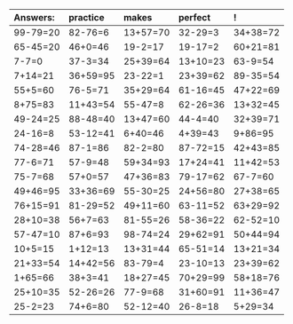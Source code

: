 | Answers: | practice | makes | perfect | ! |
| :--- | :--- | :--- | :--- | :--- |
| 99-79=20 | 82-76=6 | 13+57=70 | 32-29=3 | 34+38=72 | 
| 65-45=20 | 46+0=46 | 19-2=17 | 19-17=2 | 60+21=81 | 
| 7-7=0 | 37-3=34 | 25+39=64 | 13+10=23 | 63-9=54 | 
| 7+14=21 | 36+59=95 | 23-22=1 | 23+39=62 | 89-35=54 | 
| 55+5=60 | 76-5=71 | 35+29=64 | 61-16=45 | 47+22=69 | 
| 8+75=83 | 11+43=54 | 55-47=8 | 62-26=36 | 13+32=45 | 
| 49-24=25 | 88-48=40 | 13+47=60 | 44-4=40 | 32+39=71 | 
| 24-16=8 | 53-12=41 | 6+40=46 | 4+39=43 | 9+86=95 | 
| 74-28=46 | 87-1=86 | 82-2=80 | 87-72=15 | 42+43=85 | 
| 77-6=71 | 57-9=48 | 59+34=93 | 17+24=41 | 11+42=53 | 
| 75-7=68 | 57+0=57 | 47+36=83 | 79-17=62 | 67-7=60 | 
| 49+46=95 | 33+36=69 | 55-30=25 | 24+56=80 | 27+38=65 | 
| 76+15=91 | 81-29=52 | 49+11=60 | 63-11=52 | 63+29=92 | 
| 28+10=38 | 56+7=63 | 81-55=26 | 58-36=22 | 62-52=10 | 
| 57-47=10 | 87+6=93 | 98-74=24 | 29+62=91 | 50+44=94 | 
| 10+5=15 | 1+12=13 | 13+31=44 | 65-51=14 | 13+21=34 | 
| 21+33=54 | 14+42=56 | 83-79=4 | 23-10=13 | 23+39=62 | 
| 1+65=66 | 38+3=41 | 18+27=45 | 70+29=99 | 58+18=76 | 
| 25+10=35 | 52-26=26 | 77-9=68 | 31+60=91 | 11+36=47 | 
| 25-2=23 | 74+6=80 | 52-12=40 | 26-8=18 | 5+29=34 | 
